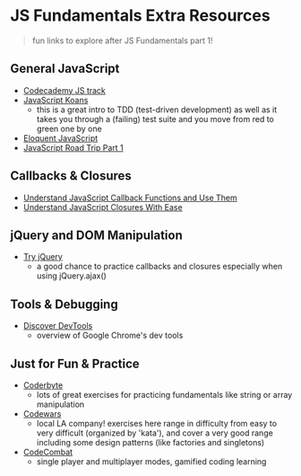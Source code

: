 # JS Fundamentals Extra Resources

> fun links to explore after JS Fundamentals part 1!

## General JavaScript

* [Codecademy JS track](http://www.codecademy.com/tracks/javascript)
* [JavaScript Koans](https://github.com/mrdavidlaing/javascript-koans)
  * this is a great intro to TDD (test-driven development) as well as it takes you through a (failing) test suite and you move from red to green one by one
* [Eloquent JavaScript](http://eloquentjavascript.net/)
* [JavaScript Road Trip Part 1](https://www.codeschool.com/courses/javascript-road-trip-part-1)

## Callbacks & Closures

* [Understand JavaScript Callback Functions and Use Them](http://javascriptissexy.com/understand-javascript-callback-functions-and-use-them/)
* [Understand JavaScript Closures With Ease](http://javascriptissexy.com/understand-javascript-closures-with-ease/)

## jQuery and DOM Manipulation

* [Try jQuery](http://try.jquery.com/)
  * a good chance to practice callbacks and closures especially when using jQuery.ajax()

## Tools & Debugging

* [Discover DevTools](http://discover-devtools.codeschool.com/)
  * overview of Google Chrome's dev tools

## Just for Fun & Practice

* [Coderbyte](http://coderbyte.com/)
  * lots of great exercises for practicing fundamentals like string or array manipulation
* [Codewars](http://www.codewars.com/)
  * local LA company! exercises here range in difficulty from easy to very difficult (organized by 'kata'), and cover a very good range including some design patterns (like factories and singletons)
* [CodeCombat](http://codecombat.com/)
  * single player and multiplayer modes, gamified coding learning
